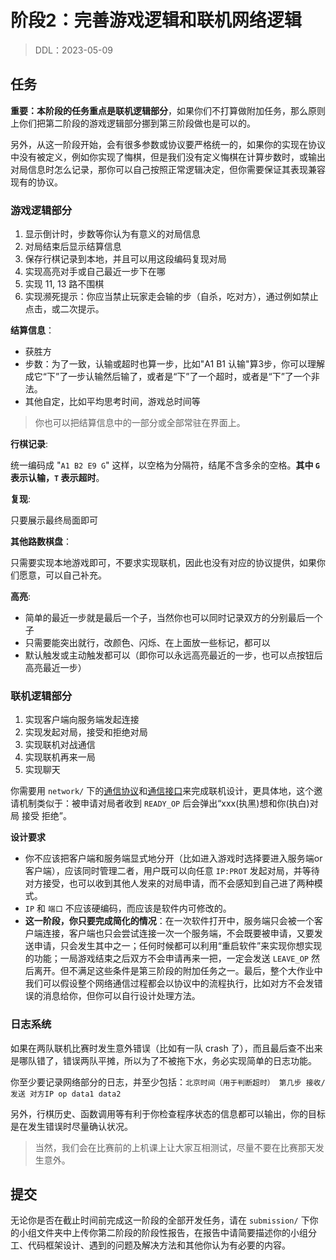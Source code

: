 # 阶段2：完善游戏逻辑和联机网络逻辑

> DDL：2023-05-09

## 任务

**重要：本阶段的任务重点是联机逻辑部分**，如果你们不打算做附加任务，那么原则上你们把第二阶段的游戏逻辑部分挪到第三阶段做也是可以的。

另外，从这一阶段开始，会有很多参数或协议要严格统一的，如果你的实现在协议中没有被定义，例如你实现了悔棋，但是我们没有定义悔棋在计算步数时，或输出对局信息时怎么记录，那你可以自己按照正常逻辑决定，但你需要保证其表现兼容现有的协议。

### 游戏逻辑部分

1. 显示倒计时，步数等你认为有意义的对局信息
2. 对局结束后显示结算信息
3. 保存行棋记录到本地，并且可以用这段编码复现对局
4. 实现高亮对手或自己最近一步下在哪
5. 实现 11, 13 路不围棋
6. 实现濒死提示：你应当禁止玩家走会输的步（自杀，吃对方），通过例如禁止点击，或二次提示。

**结算信息**：

- 获胜方
- 步数：为了一致，认输或超时也算一步，比如"A1 B1 认输"算3步，你可以理解成它“下”了一步认输然后输了，或者是“下”了一个超时，或者是“下”了一个非法。
- 其他自定，比如平均思考时间，游戏总时间等

> 你也可以把结算信息中的一部分或全部常驻在界面上。

**行棋记录**:

统一编码成 "`A1 B2 E9 G`" 这样，以空格为分隔符，结尾不含多余的空格。**其中 `G` 表示认输，`T` 表示超时**。

**复现**: 

只要展示最终局面即可

**其他路数棋盘**：

只需要实现本地游戏即可，不要求实现联机，因此也没有对应的协议提供，如果你们愿意，可以自己补充。

**高亮**:

- 简单的最近一步就是最后一个子，当然你也可以同时记录双方的分别最后一个子
- 只需要能突出就行，改颜色、闪烁、在上面放一些标记，都可以
- 默认触发或主动触发都可以（即你可以永远高亮最近的一步，也可以点按钮后高亮最近一步）

### 联机逻辑部分

1. 实现客户端向服务端发起连接
2. 实现发起对局，接受和拒绝对局
3. 实现联机对战通信
4. 实现联机再来一局
5. 实现聊天

你需要用 `network/` 下的[通信协议](../network/doc/protocol.md)和[通信接口](../network/doc/api.md)来完成联机设计，更具体地，这个邀请机制类似于：被申请对局者收到 `READY_OP` 后会弹出“xxx(执黑)想和你(执白)对局 接受 拒绝”。

**设计要求**

- 你不应该把客户端和服务端显式地分开（比如进入游戏时选择要进入服务端or客户端），应该同时管理二者，用户既可以向任意 `IP:PROT` 发起对局，并等待对方接受，也可以收到其他人发来的对局申请，而不会感知到自己进了两种模式。
- `IP` 和 `端口` 不应该硬编码，而应该是软件内可修改的。
- **这一阶段，你只要完成简化的情况**：在一次软件打开中，服务端只会被一个客户端连接，客户端也只会尝试连接一次一个服务端，不会既要被申请，又要发送申请，只会发生其中之一；任何时候都可以利用“重启软件”来实现你想实现的功能；一局游戏结束之后双方不会申请再来一把，一定会发送 `LEAVE_OP` 然后离开。但不满足这些条件是第三阶段的附加任务之一。最后，整个大作业中我们可以假设整个网络通信过程都会以协议中的流程执行，比如对方不会发错误的消息给你，但你可以自行设计处理方法。

### 日志系统

如果在两队联机比赛时发生意外错误（比如有一队 crash 了），而且最后查不出来是哪队错了，错误两队平摊，所以为了不被拖下水，务必实现简单的日志功能。

你至少要记录网络部分的日志，并至少包括：`北京时间（用于判断超时） 第几步 接收/发送 对方IP op data1 data2`

另外，行棋历史、函数调用等有利于你检查程序状态的信息都可以输出，你的目标是在发生错误时尽量确认状况。

> 当然，我们会在比赛前的上机课上让大家互相测试，尽量不要在比赛那天发生意外。

## 提交

无论你是否在截止时间前完成这一阶段的全部开发任务，请在 `submission/` 下你的小组文件夹中上传你第二阶段的阶段性报告，在报告中请简要描述你的小组分工、代码框架设计、遇到的问题及解决方法和其他你认为有必要的内容。
